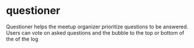 # questioner
Questioner helps the meetup organizer prioritize questions to be answered. Users can vote on asked questions and the bubble to the top or bottom of the of the log
